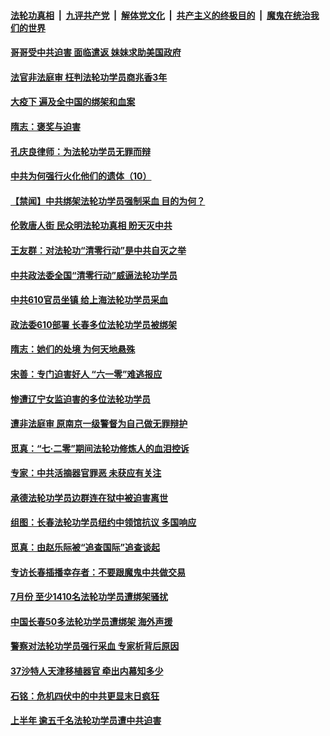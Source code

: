

####  [法轮功真相](../../../../basic/blob/master/README.md?t=08272303) &nbsp;|&nbsp; [九评共产党](../../../../9ping.md/blob/master/README.md?t=08272303) &nbsp;|&nbsp; [解体党文化](../../../../jtdwh.md/blob/master/README.md?t=08272303)  &nbsp;|&nbsp; [共产主义的终极目的](../../../../gczydzjmd.md/blob/master/README.md?t=08272303) &nbsp;|&nbsp; [魔鬼在统治我们的世界](../../../../mgztzwmdsj.md/blob/master/README.md?t=08272303) 

#### [哥哥受中共迫害 面临遣返 妹妹求助美国政府](../pages/prog424/a102927341.md?t=08272303) 

#### [法官非法庭审 枉判法轮功学员商兆香3年](../pages/prog424/a102926577.md?t=08272303) 

#### [大疫下 遍及全中国的绑架和血案](../pages/prog424/a102926546.md?t=08272303) 

#### [隋志：褒奖与迫害](../pages/prog424/a102926230.md?t=08272303) 

#### [孔庆良律师：为法轮功学员无罪而辩](../pages/prog424/a102925726.md?t=08272303) 

#### [中共为何强行火化他们的遗体（10）](../pages/prog424/a102925710.md?t=08272303) 

#### [【禁闻】中共绑架法轮功学员强制采血 目的为何？](../pages/prog424/a102925441.md?t=08272303) 

#### [伦敦唐人街 民众明法轮功真相 盼天灭中共](../pages/prog424/a102925069.md?t=08272303) 

#### [王友群：对法轮功“清零行动”是中共自灭之举](../pages/prog424/a102925004.md?t=08272303) 

#### [中共政法委全国“清零行动”威逼法轮功学员](../pages/prog424/a102924708.md?t=08272303) 

#### [中共610官员坐镇 给上海法轮功学员采血](../pages/prog424/a102924606.md?t=08272303) 

#### [政法委610部署 长春多位法轮功学员被绑架](../pages/prog424/a102923869.md?t=08272303) 

#### [隋志：她们的处境 为何天地悬殊](../pages/prog424/a102924010.md?t=08272303) 

#### [宋善：专门迫害好人 “六一零”难逃报应](../pages/prog424/a102923987.md?t=08272303) 

#### [惨遭辽宁女监迫害的多位法轮功学员](../pages/prog424/a102923892.md?t=08272303) 

#### [遭非法庭审 原南京一级警督为自己做无罪辩护](../pages/prog424/a102923054.md?t=08272303) 

#### [觅真：“七·二零”期间法轮功修炼人的血泪控诉](../pages/prog424/a102922363.md?t=08272303) 

#### [专家：中共活摘器官罪恶 未获应有关注](../pages/prog424/a102922287.md?t=08272303) 

#### [承德法轮功学员边群连在狱中被迫害离世](../pages/prog424/a102922281.md?t=08272303) 

#### [组图：长春法轮功学员纽约中领馆抗议 多国响应](../pages/prog424/a102921741.md?t=08272303) 

#### [觅真：由赵乐际被“追查国际”追查谈起](../pages/prog424/a102921473.md?t=08272303) 

#### [专访长春插播幸存者：不要跟魔鬼中共做交易](../pages/prog424/a102921406.md?t=08272303) 

#### [7月份 至少1410名法轮功学员遭绑架骚扰](../pages/prog424/a102921351.md?t=08272303) 

#### [中国长春50多法轮功学员遭绑架 海外声援](../pages/prog424/a102920996.md?t=08272303) 

#### [警察对法轮功学员强行采血 专家析背后原因](../pages/prog424/a102920538.md?t=08272303) 

#### [37沙特人天津移植器官 牵出内幕知多少](../pages/prog424/a102920515.md?t=08272303) 

#### [石铭：危机四伏中的中共更显末日疯狂](../pages/prog424/a102919848.md?t=08272303) 

#### [上半年 逾五千名法轮功学员遭中共迫害](../pages/prog424/a102919734.md?t=08272303) 

